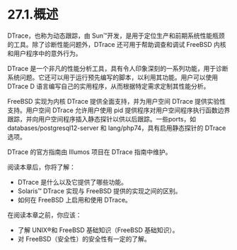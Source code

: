 # 27.1.概述

DTrace，也称为动态跟踪，由 Sun™开发，是用于定位生产和前期系统性能瓶颈的工具。除了诊断性能问题外，DTrace 还可用于帮助调查和调试 FreeBSD 内核和用户程序中的意外行为。

DTrace 是一个非凡的性能分析工具，具有令人印象深刻的一系列功能，用于诊断系统问题。它还可以用于运行预先编写的脚本，以利用其功能。用户可以使用 DTrace D 语言编写自己的实用程序，从而根据特定需求定制其性能分析。

FreeBSD 实现为内核 DTrace 提供全面支持，并为用户空间 DTrace 提供实验性支持。用户空间 DTrace 允许用户使用 pid 提供程序对用户空间程序执行函数边界跟踪，并向用户空间程序插入静态探针以供以后跟踪。一些ports，如 databases/postgresql12-server 和 lang/php74，具有启用静态探针的 DTrace 选项。

DTrace 的官方指南由 Illumos 项目在 DTrace 指南中维护。

阅读本章后，你将了解：

* DTrace 是什么以及它提供了哪些功能。
* Solaris™ DTrace 实现与 FreeBSD 提供的实现之间的区别。
* 如何在 FreeBSD 上启用和使用 DTrace。

在阅读本章之前，你应该：

* 了解 UNIX®和 FreeBSD 基础知识（FreeBSD 基础知识）。
* 对 FreeBSD（安全性）的安全性有一定的了解。
